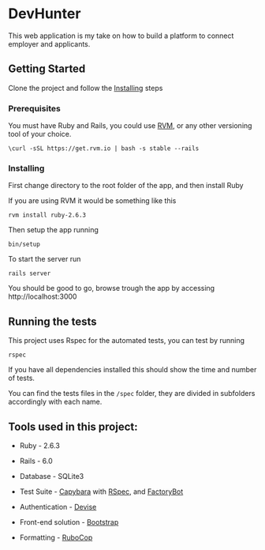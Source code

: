 # DevHunter

This web application is my take on how to build a platform to connect employer and applicants.

## Getting Started

Clone the project and follow the [Installing](#Installing) steps 

### Prerequisites

You must have Ruby and Rails, you could use [RVM](https://github.com/rvm/rvm), or any other versioning tool of your choice.

```
\curl -sSL https://get.rvm.io | bash -s stable --rails
```

### Installing

First change directory to the root folder of the app, and then install Ruby

If you are using RVM it would be something like this

```
rvm install ruby-2.6.3
```

Then setup the app running

```
bin/setup
```

To start the server run

```
rails server
```

You should be good to go, browse trough the app by accessing http://localhost:3000

## Running the tests

This project uses Rspec for the automated tests, you can test by running

```
rspec
```

If you have all dependencies installed this should show the time and number of tests.

You can find the tests files in the `/spec` folder, they are divided in subfolders accordingly with each name.

## Tools used in this project:

- Ruby - 2.6.3

- Rails - 6.0

- Database - SQLite3

- Test Suite - [Capybara](https://github.com/teamcapybara/capybara) with [RSpec](https://github.com/rspec/rspec-rails), and [FactoryBot](https://github.com/thoughtbot/factory_bot_rails)

- Authentication - [Devise](https://github.com/plataformatec/devise)

- Front-end solution - [Bootstrap](https://getbootstrap.com/)

- Formatting - [RuboCop](https://github.com/rubocop-hq/rubocop)
